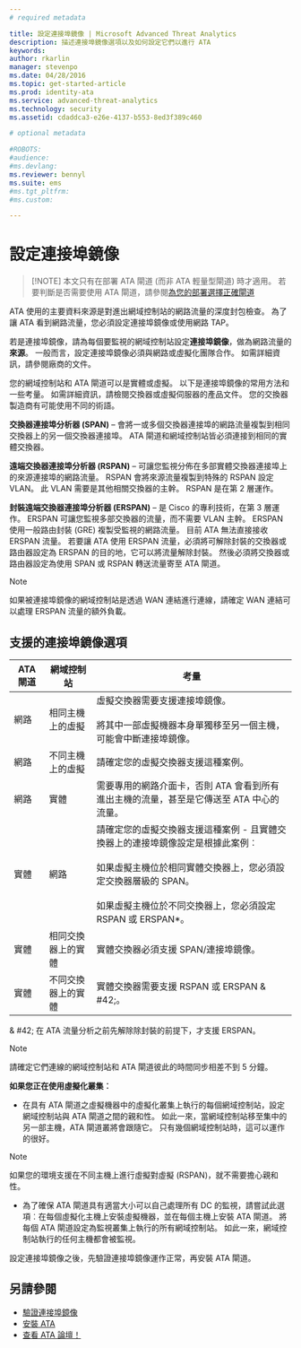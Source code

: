 ```yaml
---
# required metadata

title: 設定連接埠鏡像 | Microsoft Advanced Threat Analytics
description: 描述連接埠鏡像選項以及如何設定它們以進行 ATA
keywords:
author: rkarlin
manager: stevenpo
ms.date: 04/28/2016
ms.topic: get-started-article
ms.prod: identity-ata
ms.service: advanced-threat-analytics
ms.technology: security
ms.assetid: cdaddca3-e26e-4137-b553-8ed3f389c460

# optional metadata

#ROBOTS:
#audience:
#ms.devlang:
ms.reviewer: bennyl
ms.suite: ems
#ms.tgt_pltfrm:
#ms.custom:

---
```


# 設定連接埠鏡像
> [!NOTE] 本文只有在部署 ATA 閘道 (而非 ATA 輕量型閘道) 時才適用。 若要判斷是否需要使用 ATA 閘道，請參閱[為您的部署選擇正確閘道](/advanced-threat-analytics/plan-design/ata-capacity-planning#Choosing-the-right-gateway-type-for-your-deployment)
 
ATA 使用的主要資料來源是對進出網域控制站的網路流量的深度封包檢查。 為了讓 ATA 看到網路流量，您必須設定連接埠鏡像或使用網路 TAP。

若是連接埠鏡像，請為每個要監視的網域控制站設定**連接埠鏡像**，做為網路流量的**來源**。 一般而言，設定連接埠鏡像必須與網路或虛擬化團隊合作。
如需詳細資訊，請參閱廠商的文件。

您的網域控制站和 ATA 閘道可以是實體或虛擬。 以下是連接埠鏡像的常用方法和一些考量。 如需詳細資訊，請檢閱交換器或虛擬伺服器的產品文件。 您的交換器製造商有可能使用不同的術語。

**交換器連接埠分析器 (SPAN)** – 會將一或多個交換器連接埠的網路流量複製到相同交換器上的另一個交換器連接埠。 ATA 閘道和網域控制站皆必須連接到相同的實體交換器。

**遠端交換器連接埠分析器 (RSPAN)**  – 可讓您監視分佈在多部實體交換器連接埠上的來源連接埠的網路流量。 RSPAN 會將來源流量複製到特殊的 RSPAN 設定 VLAN。 此 VLAN 需要是其他相關交換器的主幹。 RSPAN 是在第 2 層運作。

**封裝遠端交換器連接埠分析器 (ERSPAN)** – 是 Cisco 的專利技術，在第 3 層運作。 ERSPAN 可讓您監視多部交換器的流量，而不需要 VLAN 主幹。 ERSPAN 使用一般路由封裝 (GRE) 複製受監視的網路流量。 目前 ATA 無法直接接收 ERSPAN 流量。 若要讓 ATA 使用 ERSPAN 流量，必須將可解除封裝的交換器或路由器設定為 ERSPAN 的目的地，它可以將流量解除封裝。 然後必須將交換器或路由器設定為使用 SPAN 或 RSPAN 轉送流量寄至 ATA 閘道。

> [!NOTE]
> 如果被連接埠鏡像的網域控制站是透過 WAN 連結進行連線，請確定 WAN 連結可以處理 ERSPAN 流量的額外負載。

## 支援的連接埠鏡像選項

|ATA 閘道|網域控制站|考量|
|---------------|---------------------|------------------|
|網路|相同主機上的虛擬|虛擬交換器需要支援連接埠鏡像。<br /><br />將其中一部虛擬機器本身單獨移至另一個主機，可能會中斷連接埠鏡像。|
|網路|不同主機上的虛擬|請確定您的虛擬交換器支援這種案例。|
|網路|實體|需要專用的網路介面卡，否則 ATA 會看到所有進出主機的流量，甚至是它傳送至 ATA 中心的流量。|
|實體|網路|請確定您的虛擬交換器支援這種案例 - 且實體交換器上的連接埠鏡像設定是根據此案例︰<br /><br />如果虛擬主機位於相同實體交換器上，您必須設定交換器層級的 SPAN。<br /><br />如果虛擬主機位於不同交換器上，您必須設定 RSPAN 或 ERSPAN&#42;。|
|實體|相同交換器上的實體|實體交換器必須支援 SPAN/連接埠鏡像。|
|實體|不同交換器上的實體|實體交換器需要支援 RSPAN 或 ERSPAN & #42;。|
& #42; 在 ATA 流量分析之前先解除除封裝的前提下，才支援 ERSPAN。

> [!NOTE]
> 請確定它們連線的網域控制站和 ATA 閘道彼此的時間同步相差不到 5 分鐘。

**如果您正在使用虛擬化叢集︰**

-   在具有 ATA 閘道之虛擬機器中的虛擬化叢集上執行的每個網域控制站，設定網域控制站與 ATA 閘道之間的親和性。 如此一來，當網域控制站移至集中的另一部主機，ATA 閘道叢將會跟隨它。 只有幾個網域控制站時，這可以運作的很好。
> [!NOTE]
> 如果您的環境支援在不同主機上進行虛擬對虛擬 (RSPAN)，就不需要擔心親和性。
> 
-   為了確保 ATA 閘道具有適當大小可以自己處理所有 DC 的監視，請嘗試此選項︰在每個虛擬化主機上安裝虛擬機器，並在每個主機上安裝 ATA 閘道。 將每個 ATA 閘道設定為監視叢集上執行的所有網域控制站。 如此一來，網域控制站執行的任何主機都會被監視。

設定連接埠鏡像之後，先驗證連接埠鏡像運作正常，再安裝 ATA 閘道。

## 另請參閱
- [驗證連接埠鏡像](validate-port-mirroring.md)
- [安裝 ATA](install-ata.md)
- [查看 ATA 論壇！](https://social.technet.microsoft.com/Forums/security/en-US/home?forum=mata)


<!--HONumber=May16_HO1-->



